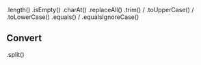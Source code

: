 .length()
.isEmpty()
.charAt()
.replaceAll()
.trim() / .toUpperCase() / .toLowerCase()
.equals() / .equalsIgnoreCase()

## Convert
.split()